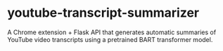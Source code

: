 # youtube-transcript-summarizer
A Chrome extension + Flask API that generates automatic summaries of YouTube video transcripts using a pretrained BART transformer model.
